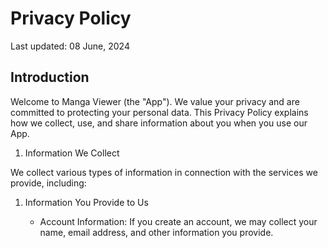 # Privacy Policy

Last updated: 08 June, 2024

## Introduction

Welcome to Manga Viewer (the "App"). We value your privacy and are committed to protecting your personal data. This Privacy Policy explains how we collect, use, and share information about you when you use our App.

1. Information We Collect

We collect various types of information in connection with the services we provide, including:

1. Information You Provide to Us

   - Account Information: If you create an account, we may collect your name, email address, and other information you provide.
